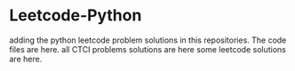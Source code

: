 # Leetcode-Python
adding the python leetcode problem solutions in this repositories. 
The code files are here.
all CTCI problems solutions are here
some leetcode solutions are here.
































































































































































































































































































































































































































































































































































































































































































































































































































































































































































































































































































































































































































































